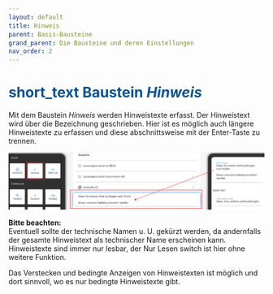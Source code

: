 ```yaml
---
layout: default
title: Hinweis
parent: Basis-Bausteine
grand_parent: Die Bausteine und deren Einstellungen
nav_order: 2
---
```


# <span style="color:#0b5394"><span class="material-icons">short_text</span> **Baustein *Hinweis***</span>

Mit dem Baustein *Hinweis* werden Hinweistexte erfasst. Der Hinweistext wird über die Bezeichnung geschrieben. Hier
ist es möglich auch längere Hinweistexte zu erfassen und diese abschnittsweise mit der Enter-Taste zu trennen.

![hint](\assets\record-spec-settings\1hint.png "hint")

**Bitte beachten:**  
Eventuell sollte der technische Namen u. U. gekürzt werden, da andernfalls der gesamte Hinweistext als
technischer Name erscheinen kann. Hinweistexte sind immer nur lesbar, der Nur Lesen switch ist hier ohne weitere Funktion.

Das Verstecken und bedingte Anzeigen von Hinweistexten ist möglich und dort sinnvoll, wo es nur bedingte Hinweistexte gibt.
